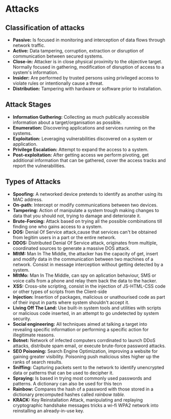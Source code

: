 # Attacks

## Classification of attacks

* **Passive:** Is focused in monitoring and interception of data flows through network traffic.
* **Active:** Data tampering, corruption, extraction or disruption of communication between secured systems.
* **Close-in:** Attacker is in close physical proximity to the objective target. Normally focused in gathering, modification of disruption of access to a system's information.
* **Insider:** Are performed by trusted persons using privileged access to violate rules or intentionally cause a threat.
* **Distribution:** Tampering with hardware or software prior to installation.

## Attack Stages

* **Information Gathering:** Collecting as much publically accessible information about a target/organisation as possible.
* **Enumeration:** Discovering applications and services running on the systems.
* **Exploitation:** Leveraging vulnerabilities discovered on a system or application.
* **Privilege Escalation:** Attempt to expand the access to a system.
* **Post-exploitation:** After getting access we perform pivoting, get additional information that can be gathered, cover the access tracks and report the vulnerabilities.

## Types of Attacks

* **Spoofing:** A networked device pretends to identify as another using its MAC address.
* **On-path:** Intercept or modify communications between two devices.
* **Tampering:** Action of  manipulate a system trough making changes to data that you should not, trying to damage and deteriorate it.
* **Brute-Forcing:** Attack based on trying all the possible combinations till finding one who gains access to a system.
* **DOS:** Denial Of Service attack,cause that services can't be obtained from legitim users in a part or the entire network.
* **DDOS:** Distributed Denial Of Service attack, originates from multiple, coordinated sources to generate a massive DOS attack.
* **MItM:** Man In The Middle, the attacker has the capacity of get, insert and modify data in the communication between two machines of a network. Consist in message interception without getting detected by a system.
* **MItMo:** Man In The Middle, can spy on aplication behaviour, SMS or voice calls from a phone and relay them back the data to the hacker.
* **XSS:** Cross-site scripting, consist in the injection of JS-HTML-CSS code or other types of scripts from the Client-side
* **Injection:** Insertion of packages, malicious or unathourised code as part of their input in parts where system shouldn't accept it.
* **Living Off The Land:** Use built-in system tools and utilities with scripts or malicious code inserted, in an attempt to go undetected by system security.
* **Social engineering:** All techniques aimed at talking a target into revealing specific information or performing a specific action for illegitimate reasons.
* **Botnet:** Network of infected computers corrdinated to launch DDoS attacks, distribute spam email, or execute brute-force password attacks.
* **SEO Poisoning:** Search Engine Optimization, improving a website for gaining greater visibility. Poisoning push malicious sites higher up the ranks of search results.
* **Sniffing:** Capturing packets sent to the network to identify unencrypted data or patterns that can be used to decipher it.
* **Spraying:** Is based in trying most commonly used passwords and patterns. A dictionary can also be used for this tecn
* **Rainbow:** Compares the hash of a password with those stored in a dictionary precomputed hashes called _rainbow table._
* **KRACK:** Key Reinstallation Attack, manipulating and replaying cryptographic handshake messages tricks a wi-fi WPA2 network into reinstalling an already-in-use key.
